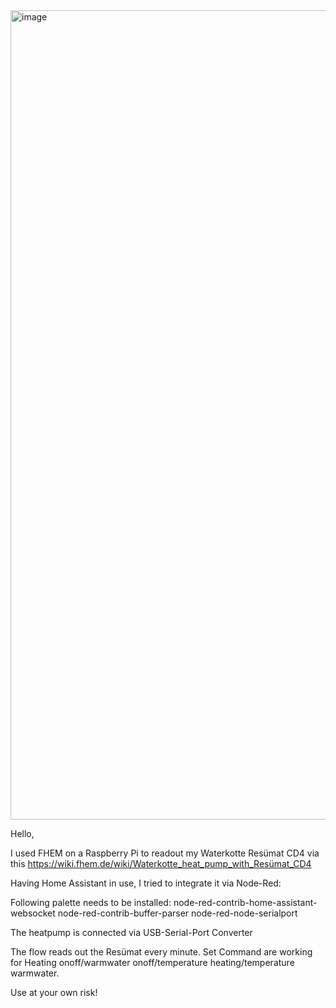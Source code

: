 <img width="1295" alt="image" src="https://github.com/trollsoft7/waterkotte-resuemat-nodered/assets/51830290/323fe60a-1a9b-4855-8921-15712c234661">


Hello,

I used FHEM on a Raspberry Pi to readout my Waterkotte Resümat CD4 via this
https://wiki.fhem.de/wiki/Waterkotte_heat_pump_with_Resümat_CD4

Having Home Assistant in use, I tried to integrate it via Node-Red:

Following palette needs to be installed:
node-red-contrib-home-assistant-websocket
node-red-contrib-buffer-parser
node-red-node-serialport

The heatpump is connected via USB-Serial-Port Converter

The flow reads out the Resümat every minute. Set Command are working for Heating onoff/warmwater onoff/temperature heating/temperature warmwater.

Use at your own risk!
